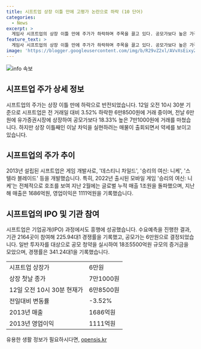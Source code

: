 ```yaml
---
title: 시프트업 상장 이틀 만에 고평가 논란으로 하락 (10 단어)
categories:
  - News
excerpt: >
  게임사 시프트업의 상장 이틀 만에 주가가 하락하며 주목을 끌고 있다. 공모가보다 높은 가격에 상장된 이후 차익 실현 매물이 나오면서 주가가 하락했는데, 시프트업은 데스티니 차일드 등의 게임을 개발한 회사로서 글로벌 매출 1조원을 돌파한 성과를 낸 바 있다. IPO 과정에서도 높은 관심을 받아 희망 범위 상단인 6만원으로 공모가를 결정했으며, 수요예측 경쟁률은 225.94대1, 공모 청약 경쟁률은 341.24대1을 기록했다.
feature_text: >
  게임사 시프트업의 상장 이틀 만에 주가가 하락하며 주목을 끌고 있다. 공모가보다 높은 가격에 상장된 이후 차익 실현 매물이 나오면서 주가가 하락했는데, 시프트업은 데스티니 차일드 등의 게임을 개발한 회사로서 글로벌 매출 1조원을 돌파한 성과를 낸 바 있다. IPO 과정에서도 높은 관심을 받아 희망 범위 상단인 6만원으로 공모가를 결정했으며, 수요예측 경쟁률은 225.94대1, 공모 청약 경쟁률은 341.24대1을 기록했다.
image: 'https://blogger.googleusercontent.com/img/b/R29vZ2xl/AVvXsEixyZcFfHzMRdzZMjFBmAUKJYCLCGyLL1o632UiGVXcaFdKo_bkvkuCioo0uUKlGfBVcT3P84aROyZIXSBEx3Aw5nCQ3pTgDom1WDC4m8eifvWiAmWEEVb4x6G_l8C0QH225ldMjyaFvpxGEBGNO37VmDTDMHGhJPq73UglMfDca1-0aw/s1600/blogspot.png'
---
```


<p><img src="https://blogger.googleusercontent.com/img/b/R29vZ2xl/AVvXsEixyZcFfHzMRdzZMjFBmAUKJYCLCGyLL1o632UiGVXcaFdKo_bkvkuCioo0uUKlGfBVcT3P84aROyZIXSBEx3Aw5nCQ3pTgDom1WDC4m8eifvWiAmWEEVb4x6G_l8C0QH225ldMjyaFvpxGEBGNO37VmDTDMHGhJPq73UglMfDca1-0aw/s1600/blogspot.png" alt="info 속보" /></p>

<h2 data-ke-size="size26">시프트업 주가 상세 정보</h2>

<p data-ke-size="size16">시프트업의 주가는 상장 이틀 만에 하락으로 반전되었습니다. 12일 오전 10시 30분 기준으로 시프트업은 전 거래일 대비 3.52% 하락한 6만8500원에 거래 중이며, 전날 6만원에 유가증권시장에 상장하여 공모가보다 18.33% 높은 7만1000원에 거래를 마쳤습니다. 하지만 상장 이틀째인 이날 차익을 실현하려는 매물이 출회되면서 약세를 보이고 있습니다.</p>

<h2 data-ke-size="size26">시프트업의 주가 추이</h2>

<p data-ke-size="size16">2013년 설립된 시프트업은 게임 개발사로, '데스티니 차일드', '승리의 여신: 니케', '스텔라 블레이드' 등을 개발했습니다. 특히, 2022년 출시된 모바일 게임 '승리의 여신: 니케'는 전체적으로 호조를 보여 지난 2월에는 글로벌 누적 매출 1조원을 돌파했으며, 지난해 매출은 1686억원, 영업이익은 1111억원을 기록했습니다.</p>

<h2 data-ke-size="size26">시프트업의 IPO 및 기관 참여</h2>

<p data-ke-size="size16">시프트업은 기업공개(IPO) 과정에서도 흥행에 성공했습니다. 수요예측을 진행한 결과, 기관 2164곳이 참여해 225.94대1 경쟁률을 기록했고, 공모가는 6만원으로 결정되었습니다. 일반 투자자를 대상으로 공모 청약을 실시하여 18조5500억원 규모의 증거금을 모았으며, 경쟁률은 341.24대1을 기록했습니다.</p>

<table>
  <tr>
    <td>시프트업 상장가</td>
    <td>6만원</td>
  </tr>
  <tr>
    <td>상장 첫날 종가</td>
    <td>7만1000원</td>
  </tr>
  <tr>
    <td>12일 오전 10시 30분 현재가</td>
    <td>6만8500원</td>
  </tr>
  <tr>
    <td>전일대비 변동률</td>
    <td>-3.52%</td>
  </tr>
  <tr>
    <td>2013년 매출</td>
    <td>1686억원</td>
  </tr>
  <tr>
    <td>2013년 영업이익</td>
    <td>1111억원</td>
  </tr>
</table>
유용한 생활 정보가 필요하시다면, <a href="https://opensis.kr" rel="dofollow">opensis.kr</a>


